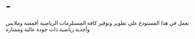 # -
نعمل في هذا المستودع علي تطوير وتوفير كافة المستلزمات الرياضية أقمصة وملابس وأحذية رياضية ذات جودة عالية وممتازة
